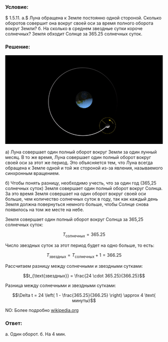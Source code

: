 ###  Условие: 

$ 1.5.11. а.$ Луна обращена к Земле постоянно одной стороной. Сколько оборотов совершит она вокруг своей оси за время полного оборота вокруг Земли? 
б. На сколько в среднем звездные сутки короче солнечных? Земля обходит Солнце за $365.25$ солнечных суток. 

###  Решение: 

![ Вращение Луны вокруг Земли |800x450, 59%](../../img/1.5.11/moon.webp)

а) Луна совершает один полный оборот вокруг Земли за один лунный месяц. В то же время, Луна совершает один полный оборот вокруг своей оси за этот же период. Это объясняется тем, что Луна всегда обращена к Земле одной и той же стороной из-за явления, называемого синхронным вращением. 

б) Чтобы понять разницу, необходимо учесть, что за один год (365,25 солнечных суток) Земля совершает один полный оборот вокруг Солнца. За это время Земля совершает на один оборот вокруг своей оси больше, чем количество солнечных суток в году, так как каждый день Земля должна повернуться немного больше, чтобы Солнце снова появилось на том же месте на небе. 

Земля совершает один полный оборот вокруг Солнца за 365,25 солнечных суток:

$$T_{\text{солнечных}} = 365.25$$

Число звездных суток за этот период будет на одно больше, то есть:

$$T_{\text{звездных}} = T_{\text{солнечных}} + 1 = 366.25$$ 

Рассчитаем разницу между солнечными и звездными сутками:

$$t_{\text{звездных}} = \frac{24 \cdot 365.25}{366.25}$$ 

Разница между солнечными и звездными сутками:

$$\Delta t = 24 \left( 1 - \frac{365.25}{366.25} \right) \approx 4 \text{ минуты}$$ 

NO: Более подробно [wikipedia.org](https://en.wikipedia.org/wiki/Sidereal_time)

###  Ответ: 

а. Один оборот. 
б. На 4 мин.

  

